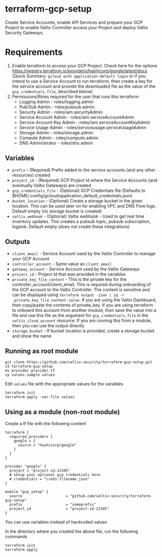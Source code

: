# terraform-gcp-setup
Create Service Accounts, enable API Services and prepare your GCP Project to enable Valtix Controller access your Project and deploy Valtix Security Gateways.

# Requirements
1. Enable terraform to access your GCP Project. Check here for the options https://registry.terraform.io/providers/hashicorp/google/latest/docs (Quick Summary: `gcloud auth application-default login` or if you intend to use a Service Account to run terraform, then create a key for the service account and provide the downloaded file as the value of the `gcp_credentials_file`, described below)
1. Permissions/Roles required for the user that runs this terraform:
    * Logging Admin - roles/logging.admin
    * Pub/Sub Admin - roles/pubsub.admin
    * Security Admin - roles/iam.securityAdmin
    * Service Account Admin - roles/iam.serviceAccountAdmin
    * Service Account Key Admin - roles/iam.serviceAccountKeyAdmin
    * Service Usage Admin - roles/serviceusage.serviceUsageAdmin
    * Storage Admin - roles/storage.admin
    * Compute Admin - roles/compute.admin
    * DNS Administrator - roles/dns.admin

## Variables

* `prefix` - (Required) Prefix added to the service accounts (and any other resources) created
* `project_id` - (Required) GCP Project Id where the Service Accounts (and eventually Valtix Gateways) are created
* `gcp_credentials_file` - (Optional) GCP Credentials file (Defaults to $HOME/.config/gcloud/application_default_credentials.json)
* `bucket_location` - (Optional) Create a storage bucket in the given location. This can be used later on for enabling VPC and DNS Flow logs. Default empty (no storage bucket is created)
* `valtix_webhook` - (Optional) Valtix webhook - Used to get real time inventory updates. This creates a pubsub topic, pubsub subscription, logsink. Default empty (does not create these integrations)

## Outputs

* `client_email` - Service Account used by the Valtix Controller to manage your GCP Account
* `controller_account` - Same value as `client_email`
* `gateway_account` - Service Account used by the Valtix Gateways
* `project_id` - Project Id that was provided in the variables
* `private_key_file_content` - This is the private key for the controller_account/client_email. This is required during onboarding of the GCP account to the Valtix Controller. The content is sensitive and can be displayed using `terraform output -json | jq -r .private_key_file_content.value`. If you are using the Valtix Dashboard, then copy/paste the contents of private_key. If you are using terraform to onboard this account from another module, then save the value into a file and use this file as the argument for `gcp_credentials_file` in the `valtix_cloud_account` resource. If you are running this from a module, then you can use the output directly
* `storage_bucket` - If bucket location is provided, create a storage bucket and show the name

## Running as root module
```
git clone https://github.com/valtix-security/terraform-gcp-setup.git
cd terraform-gcp-setup
mv provider provider.tf
cp values.sample values
```

Edit `values` file with the appropriate values for the variables

```
terraform init
terraform apply -var-file values
```

## Using as a module (non-root module)

Create a tf file with the following content

```hcl
terraform {
  required_providers {
    google = {
      source = "hashicorp/google"
    }
  }
}

provider "google" {
  project = "project-id-12345"
  # setup your optional gcp credentials here
  # credentials = "creds-filename.json"
}

module "gcp_setup" {
  source                    = "github.com/valtix-security/terraform-gcp-setup"
  prefix                    = "someprefix"
  project_id                = "project-id-12345"
}
```

You can use variables instead of hardcoded values

In the directory where you created the above file, run the following commands

```
terraform init
terraform apply
```
